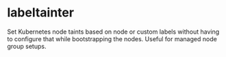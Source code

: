 # labeltainter
Set Kubernetes node taints based on node or custom labels without having to configure that while bootstrapping the nodes. Useful for managed node group setups.
